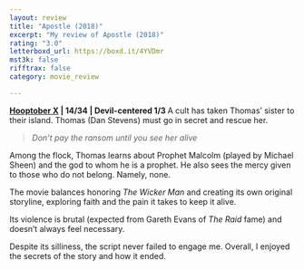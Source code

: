 ```yaml
---
layout: review
title: "Apostle (2018)"
excerpt: "My review of Apostle (2018)"
rating: "3.0"
letterboxd_url: https://boxd.it/4YVDmr
mst3k: false
rifftrax: false
category: movie_review

---
```


<b><a href="https://boxd.it/pmi12" title="Hooptober X">Hooptober X</a> | 14/34 | Devil-centered 1/3
</b>
A cult has taken Thomas’ sister to their island. Thomas (Dan Stevens) must go in secret and rescue her. 
<blockquote><i>Don’t pay the ransom until you see her alive</i></blockquote>Among the flock, Thomas learns about Prophet Malcolm (played by Michael Sheen) and the god to whom he is a prophet. He also sees the mercy given to those who do not belong. Namely, none.

The movie balances honoring <i>The Wicker Man</i> and creating its own original storyline, exploring faith and the pain it takes to keep it alive.

Its violence is brutal (expected from Gareth Evans of <i>The Raid</i> fame) and doesn’t always feel necessary.

Despite its silliness, the script never failed to engage me. Overall, I enjoyed the secrets of the story and how it ended.